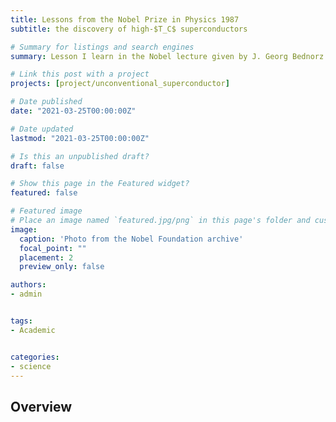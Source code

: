 ```yaml
---
title: Lessons from the Nobel Prize in Physics 1987
subtitle: the discovery of high-$T_C$ superconductors

# Summary for listings and search engines
summary: Lesson I learn in the Nobel lecture given by J. Georg Bednorz

# Link this post with a project
projects: [project/unconventional_superconductor]

# Date published
date: "2021-03-25T00:00:00Z"

# Date updated
lastmod: "2021-03-25T00:00:00Z"

# Is this an unpublished draft?
draft: false

# Show this page in the Featured widget?
featured: false

# Featured image
# Place an image named `featured.jpg/png` in this page's folder and customize its options here.
image:
  caption: 'Photo from the Nobel Foundation archive'
  focal_point: ""
  placement: 2
  preview_only: false

authors:
- admin


tags:
- Academic


categories:
- science
---
```


## Overview
